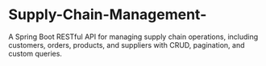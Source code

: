 # Supply-Chain-Management-
A Spring Boot RESTful API for managing supply chain operations, including customers, orders, products, and suppliers with CRUD, pagination, and custom queries.
